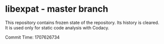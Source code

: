 # libexpat - master branch

This repository contains frozen state of the repository.
Its history is cleared. It is used only for static code
analysis with Codacy.

Commit Time: 1707626734